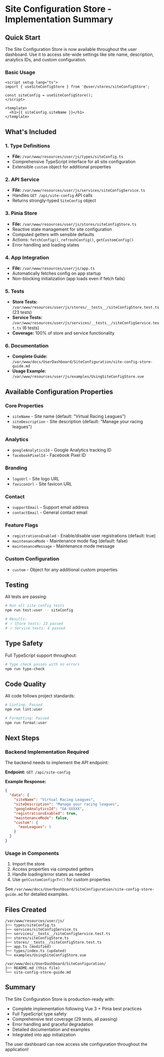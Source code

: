 # Site Configuration Store - Implementation Summary

## Quick Start

The Site Configuration Store is now available throughout the user dashboard. Use it to access site-wide settings like site name, description, analytics IDs, and custom configuration.

### Basic Usage

```vue
<script setup lang="ts">
import { useSiteConfigStore } from '@user/stores/siteConfigStore';

const siteConfig = useSiteConfigStore();
</script>

<template>
  <h1>{{ siteConfig.siteName }}</h1>
</template>
```

## What's Included

### 1. Type Definitions
- **File:** `/var/www/resources/user/js/types/siteConfig.ts`
- Comprehensive TypeScript interface for all site configuration
- Extensible `custom` object for additional properties

### 2. API Service
- **File:** `/var/www/resources/user/js/services/siteConfigService.ts`
- Handles `GET /api/site-config` API calls
- Returns strongly-typed `SiteConfig` object

### 3. Pinia Store
- **File:** `/var/www/resources/user/js/stores/siteConfigStore.ts`
- Reactive state management for site configuration
- Computed getters with sensible defaults
- Actions: `fetchConfig()`, `refreshConfig()`, `getCustomConfig()`
- Error handling and loading states

### 4. App Integration
- **File:** `/var/www/resources/user/js/app.ts`
- Automatically fetches config on app startup
- Non-blocking initialization (app loads even if fetch fails)

### 5. Tests
- **Store Tests:** `/var/www/resources/user/js/stores/__tests__/siteConfigStore.test.ts` (23 tests)
- **Service Tests:** `/var/www/resources/user/js/services/__tests__/siteConfigService.test.ts` (6 tests)
- **Coverage:** 100% of store and service functionality

### 6. Documentation
- **Complete Guide:** `/var/www/docs/UserDashboard/SiteConfiguration/site-config-store-guide.md`
- **Usage Example:** `/var/www/resources/user/js/examples/UsingSiteConfigStore.vue`

## Available Configuration Properties

### Core Properties
- `siteName` - Site name (default: "Virtual Racing Leagues")
- `siteDescription` - Site description (default: "Manage your racing leagues")

### Analytics
- `googleAnalyticsId` - Google Analytics tracking ID
- `facebookPixelId` - Facebook Pixel ID

### Branding
- `logoUrl` - Site logo URL
- `faviconUrl` - Site favicon URL

### Contact
- `supportEmail` - Support email address
- `contactEmail` - General contact email

### Feature Flags
- `registrationsEnabled` - Enable/disable user registrations (default: true)
- `maintenanceMode` - Maintenance mode flag (default: false)
- `maintenanceMessage` - Maintenance mode message

### Custom Configuration
- `custom` - Object for any additional custom properties

## Testing

All tests are passing:

```bash
# Run all site config tests
npm run test:user -- siteConfig

# Results:
# ✓ Store tests: 23 passed
# ✓ Service tests: 6 passed
```

## Type Safety

Full TypeScript support throughout:

```bash
# Type check passes with no errors
npm run type-check
```

## Code Quality

All code follows project standards:

```bash
# Linting: Passed
npm run lint:user

# Formatting: Passed
npm run format:user
```

## Next Steps

### Backend Implementation Required

The backend needs to implement the API endpoint:

**Endpoint:** `GET /api/site-config`

**Example Response:**
```json
{
  "data": {
    "siteName": "Virtual Racing Leagues",
    "siteDescription": "Manage your racing leagues",
    "googleAnalyticsId": "GA-XXXXX",
    "registrationsEnabled": true,
    "maintenanceMode": false,
    "custom": {
      "maxLeagues": 5
    }
  }
}
```

### Usage in Components

1. Import the store
2. Access properties via computed getters
3. Handle loading/error states as needed
4. Use `getCustomConfig<T>()` for custom properties

See `/var/www/docs/UserDashboard/SiteConfiguration/site-config-store-guide.md` for detailed examples.

## Files Created

```
/var/www/resources/user/js/
├── types/siteConfig.ts
├── services/siteConfigService.ts
├── services/__tests__/siteConfigService.test.ts
├── stores/siteConfigStore.ts
├── stores/__tests__/siteConfigStore.test.ts
├── app.ts (modified)
├── types/index.ts (updated)
└── examples/UsingSiteConfigStore.vue

/var/www/docs/UserDashboard/SiteConfiguration/
├── README.md (this file)
└── site-config-store-guide.md
```

## Summary

The Site Configuration Store is production-ready with:
- Complete implementation following Vue 3 + Pinia best practices
- Full TypeScript type safety
- Comprehensive test coverage (29 tests, all passing)
- Error handling and graceful degradation
- Detailed documentation and examples
- Integrated into app initialization

The user dashboard can now access site configuration throughout the application!
